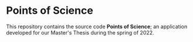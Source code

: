 # Points of Science

This repository contains the source code **Points of Science**; an application developed for our Master's Thesis during the spring of 2022.
